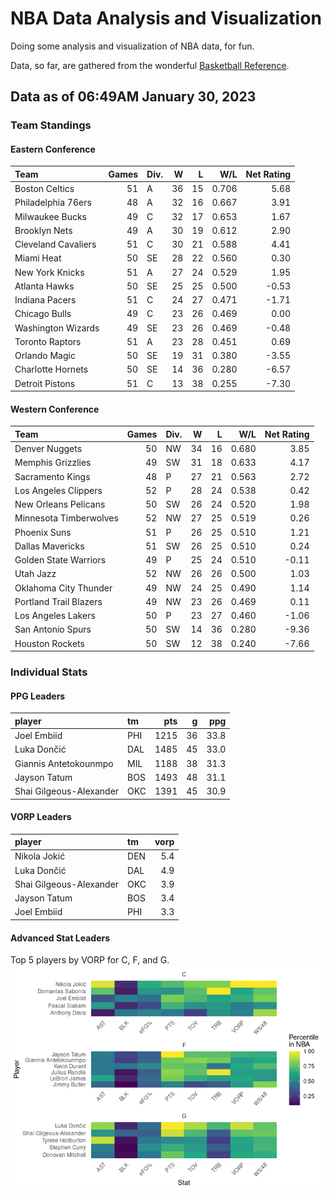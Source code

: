 # NBA Data Analysis and Visualization

Doing some analysis and visualization of NBA data, for fun.

Data, so far, are gathered from the wonderful [Basketball
Reference](https://www.basketball-reference.com/).

## Data as of 06:49AM January 30, 2023

### Team Standings

#### Eastern Conference

| Team                | Games | Div. |   W |   L |   W/L | Net Rating |
|:--------------------|------:|:-----|----:|----:|------:|-----------:|
| Boston Celtics      |    51 | A    |  36 |  15 | 0.706 |       5.68 |
| Philadelphia 76ers  |    48 | A    |  32 |  16 | 0.667 |       3.91 |
| Milwaukee Bucks     |    49 | C    |  32 |  17 | 0.653 |       1.67 |
| Brooklyn Nets       |    49 | A    |  30 |  19 | 0.612 |       2.90 |
| Cleveland Cavaliers |    51 | C    |  30 |  21 | 0.588 |       4.41 |
| Miami Heat          |    50 | SE   |  28 |  22 | 0.560 |       0.30 |
| New York Knicks     |    51 | A    |  27 |  24 | 0.529 |       1.95 |
| Atlanta Hawks       |    50 | SE   |  25 |  25 | 0.500 |      -0.53 |
| Indiana Pacers      |    51 | C    |  24 |  27 | 0.471 |      -1.71 |
| Chicago Bulls       |    49 | C    |  23 |  26 | 0.469 |       0.00 |
| Washington Wizards  |    49 | SE   |  23 |  26 | 0.469 |      -0.48 |
| Toronto Raptors     |    51 | A    |  23 |  28 | 0.451 |       0.69 |
| Orlando Magic       |    50 | SE   |  19 |  31 | 0.380 |      -3.55 |
| Charlotte Hornets   |    50 | SE   |  14 |  36 | 0.280 |      -6.57 |
| Detroit Pistons     |    51 | C    |  13 |  38 | 0.255 |      -7.30 |

#### Western Conference

| Team                   | Games | Div. |   W |   L |   W/L | Net Rating |
|:-----------------------|------:|:-----|----:|----:|------:|-----------:|
| Denver Nuggets         |    50 | NW   |  34 |  16 | 0.680 |       3.85 |
| Memphis Grizzlies      |    49 | SW   |  31 |  18 | 0.633 |       4.17 |
| Sacramento Kings       |    48 | P    |  27 |  21 | 0.563 |       2.72 |
| Los Angeles Clippers   |    52 | P    |  28 |  24 | 0.538 |       0.42 |
| New Orleans Pelicans   |    50 | SW   |  26 |  24 | 0.520 |       1.98 |
| Minnesota Timberwolves |    52 | NW   |  27 |  25 | 0.519 |       0.26 |
| Phoenix Suns           |    51 | P    |  26 |  25 | 0.510 |       1.21 |
| Dallas Mavericks       |    51 | SW   |  26 |  25 | 0.510 |       0.24 |
| Golden State Warriors  |    49 | P    |  25 |  24 | 0.510 |      -0.11 |
| Utah Jazz              |    52 | NW   |  26 |  26 | 0.500 |       1.03 |
| Oklahoma City Thunder  |    49 | NW   |  24 |  25 | 0.490 |       1.14 |
| Portland Trail Blazers |    49 | NW   |  23 |  26 | 0.469 |       0.11 |
| Los Angeles Lakers     |    50 | P    |  23 |  27 | 0.460 |      -1.06 |
| San Antonio Spurs      |    50 | SW   |  14 |  36 | 0.280 |      -9.36 |
| Houston Rockets        |    50 | SW   |  12 |  38 | 0.240 |      -7.66 |

### Individual Stats

#### PPG Leaders

| player                  | tm  |  pts |   g |  ppg |
|:------------------------|:----|-----:|----:|-----:|
| Joel Embiid             | PHI | 1215 |  36 | 33.8 |
| Luka Dončić             | DAL | 1485 |  45 | 33.0 |
| Giannis Antetokounmpo   | MIL | 1188 |  38 | 31.3 |
| Jayson Tatum            | BOS | 1493 |  48 | 31.1 |
| Shai Gilgeous-Alexander | OKC | 1391 |  45 | 30.9 |

#### VORP Leaders

| player                  | tm  | vorp |
|:------------------------|:----|-----:|
| Nikola Jokić            | DEN |  5.4 |
| Luka Dončić             | DAL |  4.9 |
| Shai Gilgeous-Alexander | OKC |  3.9 |
| Jayson Tatum            | BOS |  3.4 |
| Joel Embiid             | PHI |  3.3 |

#### Advanced Stat Leaders

Top 5 players by VORP for C, F, and G.
![](README_files/figure-gfm/README-unnamed-chunk-7-1.png)<!-- -->
